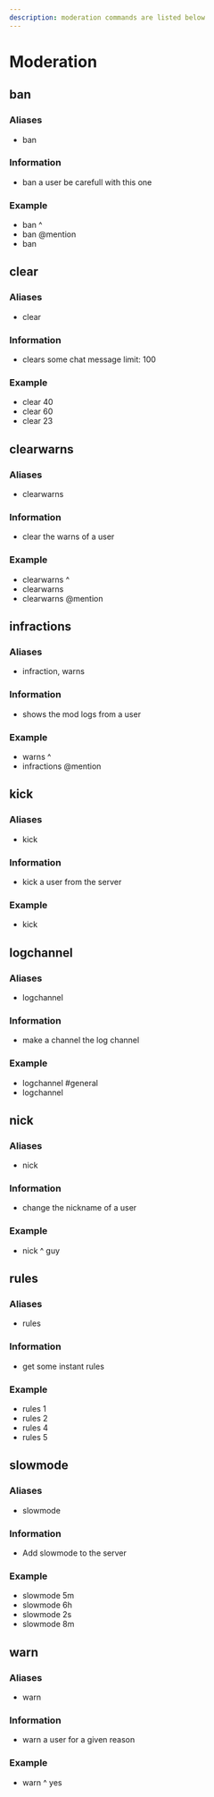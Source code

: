 ```yaml
---
description: moderation commands are listed below
---
```


# Moderation

## ban

### Aliases

* ban

### Information

* ban a user be carefull with this one

### Example

* ban ^
* ban @mention
* ban 

## clear

### Aliases

* clear

### Information

* clears some chat message limit: 100

### Example

* clear 40
* clear 60
* clear 23

## clearwarns

### Aliases

* clearwarns

### Information

* clear the warns of a user

### Example

* clearwarns ^
* clearwarns 
* clearwarns @mention

## infractions

### Aliases

* infraction, warns

### Information

* shows the mod logs from a user

### Example

* warns ^
* infractions @mention

## kick

### Aliases

* kick

### Information

* kick a user from the server

### Example

* kick 

## logchannel

### Aliases

* logchannel

### Information

* make a channel the log channel

### Example

* logchannel \#general
* logchannel 

## nick

### Aliases

* nick

### Information

* change the nickname of a user

### Example

* nick ^ guy

## rules

### Aliases

* rules

### Information

* get some instant rules

### Example

* rules 1
* rules 2
* rules 4
* rules 5

## slowmode

### Aliases

* slowmode

### Information

* Add slowmode to the server

### Example

* slowmode 5m
* slowmode 6h
* slowmode 2s
* slowmode 8m

## warn

### Aliases

* warn

### Information

* warn a user for a given reason

### Example

* warn ^ yes

